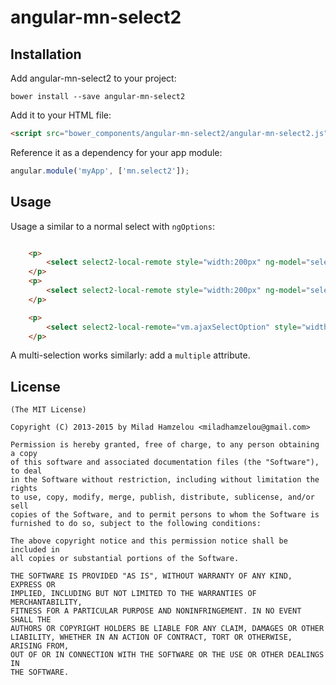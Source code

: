 # angular-mn-select2


## Installation
Add angular-mn-select2 to your project:

```
bower install --save angular-mn-select2
```

Add it to your HTML file:

```html
<script src="bower_components/angular-mn-select2/angular-mn-select2.js"></script>
```

Reference it as a dependency for your app module:

```js
angular.module('myApp', ['mn.select2']);
```

## Usage
Usage a similar to a normal select with `ngOptions`:

```html

    <p>
        <select select2-local-remote style="width:200px" ng-model="select1" ng-options="item for item in [1,2,3,4,5,6,7]"></select>
    </p>
    <p>
        <select select2-local-remote style="width:200px" ng-model="select2" multiple ng-options="item for item in [1,2,3,4,5,6,7]"></select>
    </p>

    <p>
        <select select2-local-remote="vm.ajaxSelectOption" style="width:200px" ng-model="vm.select3" select-model="vm.cuSelect" multiple></select>
    </p>


```

A multi-selection works similarly: add a `multiple` attribute.

## License 

    (The MIT License)

    Copyright (C) 2013-2015 by Milad Hamzelou <miladhamzelou@gmail.com>

    Permission is hereby granted, free of charge, to any person obtaining a copy
    of this software and associated documentation files (the "Software"), to deal
    in the Software without restriction, including without limitation the rights
    to use, copy, modify, merge, publish, distribute, sublicense, and/or sell
    copies of the Software, and to permit persons to whom the Software is
    furnished to do so, subject to the following conditions:

    The above copyright notice and this permission notice shall be included in
    all copies or substantial portions of the Software.

    THE SOFTWARE IS PROVIDED "AS IS", WITHOUT WARRANTY OF ANY KIND, EXPRESS OR
    IMPLIED, INCLUDING BUT NOT LIMITED TO THE WARRANTIES OF MERCHANTABILITY,
    FITNESS FOR A PARTICULAR PURPOSE AND NONINFRINGEMENT. IN NO EVENT SHALL THE
    AUTHORS OR COPYRIGHT HOLDERS BE LIABLE FOR ANY CLAIM, DAMAGES OR OTHER
    LIABILITY, WHETHER IN AN ACTION OF CONTRACT, TORT OR OTHERWISE, ARISING FROM,
    OUT OF OR IN CONNECTION WITH THE SOFTWARE OR THE USE OR OTHER DEALINGS IN
    THE SOFTWARE.
